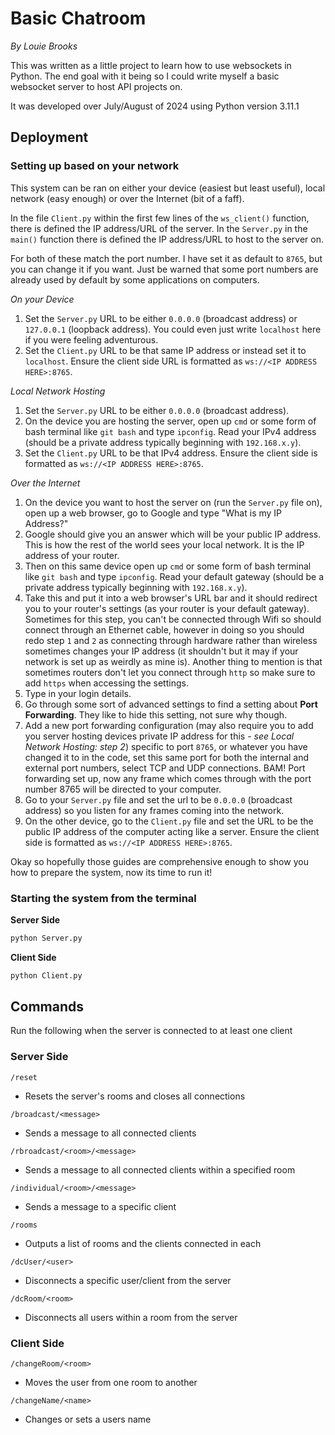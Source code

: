 # Basic Chatroom
*By Louie Brooks*

This was written as a little project to learn how to use websockets in Python. The end goal with it 
being so I could write myself a basic websocket server to host API projects on.

It was developed over July/August of 2024 using Python version 3.11.1

## Deployment

### Setting up based on your network
This system can be ran on either your device (easiest but least useful), local network (easy enough) or over the Internet (bit of a faff).

In the file `Client.py` within the first few lines of the `ws_client()` function, there is defined the IP address/URL of the server. In the `Server.py` in the `main()` function there is defined the IP address/URL to host to the server on.

For both of these match the port number. I have set it as default to `8765`, but you can change it if you want. Just be warned that some port numbers are already used by default by some applications on computers.

*On your Device*
1. Set the `Server.py` URL to be either `0.0.0.0` (broadcast address) or `127.0.0.1` (loopback address). You could even just write `localhost` here if you were feeling adventurous.
2. Set the `Client.py` URL to be that same IP address or instead set it to `localhost`. Ensure the client side URL is formatted as `ws://<IP ADDRESS HERE>:8765`.

*Local Network Hosting*
1. Set the `Server.py` URL to be either `0.0.0.0` (broadcast address).
2. On the device you are hosting the server, open up `cmd` or some form of bash terminal like `git bash` and type `ipconfig`. Read your IPv4 address (should be a private address typically beginning with `192.168.x.y`).
3. Set the `Client.py` URL to be that IPv4 address. Ensure the client side is formatted as `ws://<IP ADDRESS HERE>:8765`.

*Over the Internet*
1. On the device you want to host the server on (run the `Server.py` file on), open up a web browser, go to Google and type "What is my IP Address?"
2. Google should give you an answer which will be your public IP address. This is how the rest of the world sees your local network. It is the IP address of your router.
3. Then on this same device open up `cmd` or some form of bash terminal like `git bash` and type `ipconfig`. Read your default gateway (should be a private address typically beginning with `192.168.x.y`).
4. Take this and put it into a web browser's URL bar and it should redirect you to your router's settings (as your router is your default gateway). Sometimes for this step, you can't be connected through Wifi so should connect through an Ethernet cable, however in doing so you should redo step `1` and `2` as connecting through hardware rather than wireless sometimes changes your IP address (it shouldn't but it may if your network is set up as weirdly as mine is). Another thing to mention is that sometimes routers don't let you connect through `http` so make sure to add `https` when accessing the settings.
5. Type in your login details.
6. Go through some sort of advanced settings to find a setting about **Port Forwarding**. They like to hide this setting, not sure why though.
7. Add a new port forwarding configuration (may also require you to add you server hosting devices private IP address for this - *see Local Network Hosting: step 2*) specific to port `8765`, or whatever you have changed it to in the code, set this same port for both the internal and external port numbers, select TCP and UDP connections. BAM! Port forwarding set up, now any frame which comes through with the port number 8765 will be directed to your computer.
8. Go to your `Server.py` file and set the url to be `0.0.0.0` (broadcast address) so you listen for any frames coming into the network.
9. On the other device, go to the `Client.py` file and set the URL to be the public IP address of the computer acting like a server. Ensure the client side is formatted as `ws://<IP ADDRESS HERE>:8765`.

Okay so hopefully those guides are comprehensive enough to show you how to prepare the system, now its time to run it!

### Starting the system from the terminal

**Server Side**
```bash
python Server.py
```

**Client Side**
```bash
python Client.py
```

## Commands
Run the following when the server is connected to at least one client

### Server Side

`/reset`
- Resets the server's rooms and closes all connections

`/broadcast/<message>`
- Sends a message to all connected clients

`/rbroadcast/<room>/<message>`
- Sends a message to all connected clients within a specified room

`/individual/<room>/<message>`
- Sends a message to a specific client

`/rooms`
- Outputs a list of rooms and the clients connected in each

`/dcUser/<user>`
- Disconnects a specific user/client from the server

`/dcRoom/<room>`
- Disconnects all users within a room from the server

### Client Side

`/changeRoom/<room>`
- Moves the user from one room to another

`/changeName/<name>`
- Changes or sets a users name